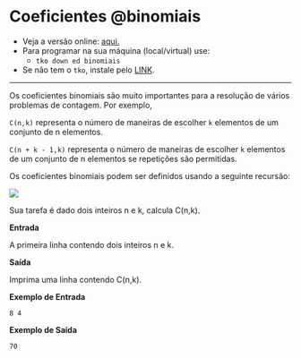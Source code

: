 # Coeficientes @binomiais

- Veja a versão online: [aqui.](https://github.com/qxcodeed/arcade/blob/master/base/binomiais/Readme.md)
- Para programar na sua máquina (local/virtual) use:
  - `tko down ed binomiais`
- Se não tem o `tko`, instale pelo [LINK](https://github.com/senapk/tko#tko).

---

Os coeficientes binomiais são muito importantes para a resolução de vários problemas de contagem. Por exemplo,

`C(n,k)` representa o número de maneiras de escolher `k` elementos de um conjunto de n elementos.

`C(n + k - 1,k)` representa o número de maneiras de escolher `k` elementos de um conjunto de n elementos se repetições são permitidas.

Os coeficientes binomiais podem ser definidos usando a seguinte recursão:

<img src="https://latex.codecogs.com/svg.latex?C(n,k) = \begin{cases}1& ,k=0\\
1 & ,k=n\\ C(n-1,k-1) + C(n-1, k)&,   1\leq k \leq n-1\end{cases}">

Sua tarefa é dado dois inteiros n e k, calcula C(n,k).

**Entrada**

A primeira linha contendo dois inteiros n e k.

**Saída**

Imprima uma linha contendo C(n,k).


**Exemplo de Entrada**
```
8 4
```

**Exemplo de Saída**
```
70
```













